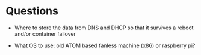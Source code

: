 # Questions

* Where to store the data from DNS and DHCP so that it survives a reboot and/or container failover

* What OS to use: old ATOM based fanless machine (x86) or raspberry pi?
